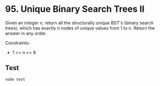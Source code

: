 # 95. Unique Binary Search Trees II

Given an integer n, return all the structurally unique BST's (binary search trees), which has exactly n nodes of unique values from 1 to n. Return the answer in any order.

Constraints:
- 1 <= n <= 8

## Test
```
node test
```
